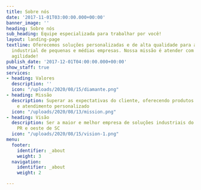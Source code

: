 ```yaml
---
title: Sobre nós
date: '2017-11-01T03:00:00.000+00:00'
banner_image: ''
heading: Sobre nós
sub_heading: Equipe especializada para trabalhar por você!
layout: landing-page
textline: Oferecemos soluções personalizadas e de alta qualidade para a realidade
  industrial de pequenas e médias empresas. Nossa missão é atender com qualidade e
  agilidade!
publish_date: '2017-12-01T04:00:00.000+00:00'
show_staff: true
services:
- heading: Valores
  description: ''
  icon: "/uploads/2020/08/15/diamante.png"
- heading: Missão
  description: Superar as expectativas do cliente, oferecendo produtos de qualidade
    e atendimento personalizado
  icon: "/uploads/2020/08/13/mission.png"
- heading: Visão
  description: Ser a maior e melhor empresa de soluções industriais do sudoeste do
    PR e oeste de SC
  icon: "/uploads/2020/08/15/vision-1.png"
menu:
  footer:
    identifier: _about
    weight: 3
  navigation:
    identifier: _about
    weight: 2

---
```

